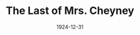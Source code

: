 ---
title: The Last of Mrs. Cheyney
date: 1924-12-31
opening_date: 1924-12-31
approx_date: year
closing_date:
layout: productions
playbill:
Theatre: Theatre Jacksonville
cast:
- Lord Arthur Dilling: Charles Murchison
- George: Frank H. Elmore, Jr.
- Lady Joan Houghton: Frannie May Snyder
- Lord Elton: H. E. Harkeishimer
- Willie Wynton: H. Plant Osborne
- Mrs. Cheyney: Mrs. Frances Ewell
- Maria: Mrs. H. Plant Osborne
- Charles: Slocum Ball
- Mrs. Ebley: Mrs. A. S. Peatross
crew:
- Stage Setting: Birsa Shepard
- Stage Business: Judge Barton Barrs
- Director: Mrs. Burton Barrs
---